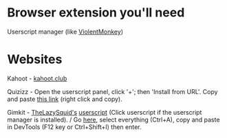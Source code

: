 # Browser extension you'll need

Userscript manager (like [ViolentMonkey](https://violentmonkey.github.io/get-it/))

# Websites

Kahoot - [kahoot.club](https://kahoot.club)

Quizizz - Open the userscript panel, click '+'; then 'Install from URL'. Copy and paste [this link](https://raw.githubusercontent.com/gbaranski/quizizz-cheat/refs/heads/master/scripts/tampermonkey-alternative-method.js) (right click and copy).

Gimkit - [TheLazySquid's](https://github.com/TheLazySquid/GimkitCheat) [userscript](https://raw.githubusercontent.com/TheLazySquid/GimkitCheat/main/build/bundle.user.js) (Click userscript if the userscript manager is installed). / Go [here](https://raw.githubusercontent.com/pogforgor/cool-sites/refs/heads/main/cheatnetwork-gimkit.js), select everything (Ctrl+A), copy and paste in DevTools (F12 key or Ctrl+Shift+I) then enter.

